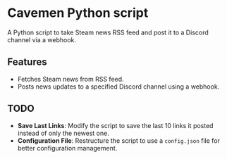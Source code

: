 # Cavemen Python script

A Python script to take Steam news RSS feed and post it to a Discord channel via a webhook.

## Features

- Fetches Steam news from RSS feed.
- Posts news updates to a specified Discord channel using a webhook.

## TODO

- **Save Last Links**: Modify the script to save the last 10 links it posted instead of only the newest one.
- **Configuration File**: Restructure the script to use a `config.json` file for better configuration management.
